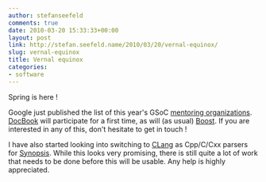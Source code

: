 ```yaml
---
author: stefanseefeld
comments: true
date: 2010-03-20 15:33:33+00:00
layout: post
link: http://stefan.seefeld.name/2010/03/20/vernal-equinox/
slug: vernal-equinox
title: Vernal equinox
categories:
- software
---
```


Spring is here !

Google just published the list of this year's GSoC [mentoring organizations](http://socghop.appspot.com/gsoc/program/accepted_orgs/google/gsoc2010). [DocBook](http://socghop.appspot.com/gsoc/org/show/google/gsoc2010/docbook) will participate for a first time, as will (as usual) [Boost](http://socghop.appspot.com/gsoc/org/show/google/gsoc2010/boost). If you are interested in any of this, don't hesitate to get in touch !

I have also started looking into switching to [CLang](http://clang.llvm.org/) as Cpp/C/Cxx parsers for [Synopsis](http://synopsis.fresco.org). While this looks very promising, there is still quite a lot of work that needs to be done before this will be usable. Any help is highly appreciated.
